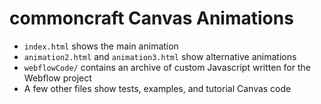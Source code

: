 # commoncraft Canvas Animations

- `index.html` shows the main animation
- `animation2.html` and `animation3.html` show alternative animations
- `webflowCode/` contains an archive of custom Javascript written for the Webflow project
- A few other files show tests, examples, and tutorial Canvas code

